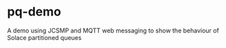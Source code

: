 # pq-demo
A demo using JCSMP and MQTT web messaging to show the behaviour of Solace partitioned queues
